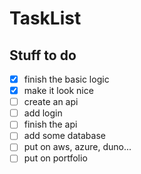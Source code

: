 # TaskList

## Stuff to do

+ [x] finish the basic logic 
+ [x] make it look nice 
+ [ ] create an api
+ [ ] add login
+ [ ] finish the api
+ [ ] add some database 
+ [ ] put on aws, azure, duno...
+ [ ] put on portfolio
